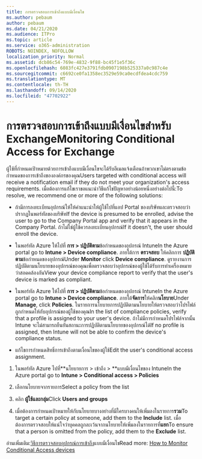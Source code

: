 ```yaml
---
title: การตรวจสอบการเข้าถึงแบบมีเงื่อนไข
ms.author: pebaum
author: pebaum
ms.date: 04/21/2020
ms.audience: ITPro
ms.topic: article
ms.service: o365-administration
ROBOTS: NOINDEX, NOFOLLOW
localization_priority: Normal
ms.assetid: dcb86c54-769e-4832-9f88-bc45f1e5f36c
ms.openlocfilehash: 6083fc427e3791fdb0907198b525337a0c987c4e
ms.sourcegitcommit: c6692ce0fa1358ec3529e59ca0ecdfdea4cdc759
ms.translationtype: MT
ms.contentlocale: th-TH
ms.lasthandoff: 09/14/2020
ms.locfileid: "47702922"
---
```

# <a name="monitoring-conditional-access-for-exchange"></a><span data-ttu-id="0ec5f-102">การตรวจสอบการเข้าถึงแบบมีเงื่อนไขสำหรับ Exchange</span><span class="sxs-lookup"><span data-stu-id="0ec5f-102">Monitoring Conditional Access for Exchange</span></span>

<span data-ttu-id="0ec5f-103">ผู้ใช้ที่กำหนดเป้าหมายด้วยการเข้าถึงแบบมีเงื่อนไขจะได้รับอีเมลแจ้งเตือนถ้าพวกเขาไม่ตรงตามข้อกำหนดของการเข้าถึงขององค์กรของคุณ</span><span class="sxs-lookup"><span data-stu-id="0ec5f-103">Users targeted with conditional access will receive a notification email if they do not meet your organization's access requirements.</span></span> <span data-ttu-id="0ec5f-104">เมื่อต้องการแก้ไขเราขอแนะนำวิธีแก้ไขปัญหาอย่างน้อยหนึ่งอย่างต่อไปนี้:</span><span class="sxs-lookup"><span data-stu-id="0ec5f-104">To resolve, we recommend one or more of the following solutions:</span></span>
  
- <span data-ttu-id="0ec5f-105">ถ้ามีการลงทะเบียนอุปกรณ์ให้ให้คำแนะนำให้ผู้ใช้ไปที่แอป Portal ของบริษัทและตรวจสอบว่าปรากฏในพอร์ทัลของบริษัท</span><span class="sxs-lookup"><span data-stu-id="0ec5f-105">If the device is presumed to be enrolled, advise the user to go to the Company Portal app and verify that it appears in the Company Portal.</span></span> <span data-ttu-id="0ec5f-106">ถ้าไม่ใช่ผู้ใช้ควรลงทะเบียนอุปกรณ์</span><span class="sxs-lookup"><span data-stu-id="0ec5f-106">If it doesn't, the user should enroll the device.</span></span>
    
- <span data-ttu-id="0ec5f-107">ในพอร์ทัล Azure ให้ไปที่ **การ \> ปฏิบัติตาม**ข้อกำหนดของอุปกรณ์ Intune</span><span class="sxs-lookup"><span data-stu-id="0ec5f-107">In the Azure portal go to **Intune \> Device compliance**.</span></span> <span data-ttu-id="0ec5f-108">ภายใต้การ **ตรวจสอบ** ให้คลิกการ **ปฏิบัติตาม**ข้อกำหนดของอุปกรณ์</span><span class="sxs-lookup"><span data-stu-id="0ec5f-108">Under **Monitor** click **Device compliance**.</span></span> <span data-ttu-id="0ec5f-109">ดูรายงานการปฏิบัติตามนโยบายของอุปกรณ์ของคุณเพื่อตรวจสอบว่าอุปกรณ์ของผู้ใช้ได้รับการทำเครื่องหมายว่าสอดคล้องกัน</span><span class="sxs-lookup"><span data-stu-id="0ec5f-109">View your device compliance report to verify that the user's device is marked as compliant.</span></span> 
    
- <span data-ttu-id="0ec5f-110">ในพอร์ทัล Azure ให้ไปที่ **การ \> ปฏิบัติตาม**ข้อกำหนดของอุปกรณ์ Intune</span><span class="sxs-lookup"><span data-stu-id="0ec5f-110">In the Azure portal go to **Intune \> Device compliance**.</span></span> <span data-ttu-id="0ec5f-111">ภายใต้**จัดการ**ให้คลิก**นโยบาย**</span><span class="sxs-lookup"><span data-stu-id="0ec5f-111">Under **Manage**, click **Policies**.</span></span> <span data-ttu-id="0ec5f-112">ในรายการนโยบายการปฏิบัติตามนโยบายให้ตรวจสอบว่าโปรไฟล์ถูกกำหนดให้กับอุปกรณ์ของผู้ใช้ของคุณ</span><span class="sxs-lookup"><span data-stu-id="0ec5f-112">In the list of compliance policies, verify that a profile is assigned to your user's device.</span></span> <span data-ttu-id="0ec5f-113">ถ้าไม่มีการกำหนดโปรไฟล์จากนั้น Intune จะไม่สามารถยืนยันสถานะการปฏิบัติตามนโยบายของอุปกรณ์ได้</span><span class="sxs-lookup"><span data-stu-id="0ec5f-113">If no profile is assigned, then Intune will not be able to confirm the device's compliance status.</span></span> 
    
- <span data-ttu-id="0ec5f-114">แก้ไขการกำหนดสิทธิ์การเข้าถึงตามเงื่อนไขของผู้ใช้</span><span class="sxs-lookup"><span data-stu-id="0ec5f-114">Edit the user's conditional access assignment.</span></span>
    
1. <span data-ttu-id="0ec5f-115">ในพอร์ทัล Azure ไปที่\*\*นโยบายการ \> เข้าถึง \> \*\*แบบมีเงื่อนไขของ Intune</span><span class="sxs-lookup"><span data-stu-id="0ec5f-115">In the Azure portal go to **Intune \> Conditional access \> Policies**</span></span>
    
2. <span data-ttu-id="0ec5f-116">เลือกนโยบายจากรายการ</span><span class="sxs-lookup"><span data-stu-id="0ec5f-116">Select a policy from the list</span></span>
    
3. <span data-ttu-id="0ec5f-117">คลิก **ผู้ใช้และกลุ่ม**</span><span class="sxs-lookup"><span data-stu-id="0ec5f-117">Click **Users and groups**</span></span>
    
4. <span data-ttu-id="0ec5f-118">เมื่อต้องการกำหนดเป้าหมายให้กับนโยบายบางอย่างที่มีใครบางคนให้เพิ่มลงในรายการ**รวม**</span><span class="sxs-lookup"><span data-stu-id="0ec5f-118">To target a certain policy at someone, add them to the **Include** list.</span></span> <span data-ttu-id="0ec5f-119">เมื่อต้องการตรวจสอบให้แน่ใจว่าบุคคลถูกละเว้นจากนโยบายให้เพิ่มลงในรายการที่**แยก**</span><span class="sxs-lookup"><span data-stu-id="0ec5f-119">To ensure that a person is omitted from the policy, add them to the **Exclude** list.</span></span> 
    
<span data-ttu-id="0ec5f-120">อ่านเพิ่มเติม:[วิธีการตรวจสอบอุปกรณ์การเข้าถึง](https://docs.microsoft.com/intune/conditional-access-exchange-monitor)แบบมีเงื่อนไข</span><span class="sxs-lookup"><span data-stu-id="0ec5f-120">Read more: [How to Monitor Conditional Access devices](https://docs.microsoft.com/intune/conditional-access-exchange-monitor)</span></span>
  

